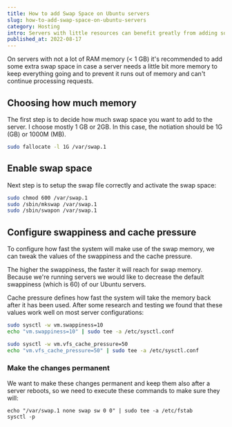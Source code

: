 ```yaml
---
title: How to add Swap Space on Ubuntu servers
slug: how-to-add-swap-space-on-ubuntu-servers
category: Hosting
intro: Servers with little resources can benefit greatly from adding some swap space for memory usage.
published_at: 2022-08-17
---
```


On servers with not a lot of RAM memory (< 1 GB) it's recommended to add some extra swap space in case a server needs a little bit more memory to keep everything going and to prevent it runs out of memory and can't continue processing requests.

## Choosing how much memory

The first step is to decide how much swap space you want to add to the server. I choose mostly 1 GB or 2GB. In this case, the notiation should be 1G (GB) or 1000M (MB).

```bash
sudo fallocate -l 1G /var/swap.1
```

## Enable swap space

Next step is to setup the swap file correctly and activate the swap space:

```bash
sudo chmod 600 /var/swap.1
sudo /sbin/mkswap /var/swap.1
sudo /sbin/swapon /var/swap.1
```

## Configure swappiness and cache pressure

To configure how fast the system will make use of the swap memory, we can tweak the values of the swappiness and the cache pressure.

The higher the swappiness, the faster it will reach for swap memory. Because we're running servers we would like to decrease the default swappiness (which is 60) of our Ubuntu servers.

Cache pressure defines how fast the system will take the memory back after it has been used. After some research and testing we found that these values work well on most server configurations:

```bash
sudo sysctl -w vm.swappiness=10
echo "vm.swappiness=10" | sudo tee -a /etc/sysctl.conf

sudo sysctl -w vm.vfs_cache_pressure=50
echo "vm.vfs_cache_pressure=50" | sudo tee -a /etc/sysctl.conf
```

### Make the changes permanent

We want to make these changes permanent and keep them also after a server reboots, so we need to execute these commands to make sure they will:

```
echo "/var/swap.1 none swap sw 0 0" | sudo tee -a /etc/fstab
sysctl -p
```
